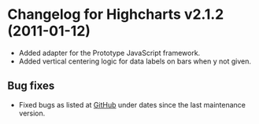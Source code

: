 # Changelog for Highcharts v2.1.2 (2011-01-12)
        
- Added adapter for the Prototype JavaScript framework.
- Added vertical centering logic for data labels on bars when y not given.

## Bug fixes
- Fixed bugs as listed at [GitHub](https://github.com/highcharts/highcharts/commits/master) under dates since the last maintenance version.